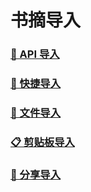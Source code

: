 # 书摘导入

### [🧙 API 导入](import/api/api)
### [🚀 快捷导入](import/quickimport)
### [📃 文件导入](import/file)
### [📋 剪贴板导入](import/clipboard)
### [🍬 分享导入](import/share)